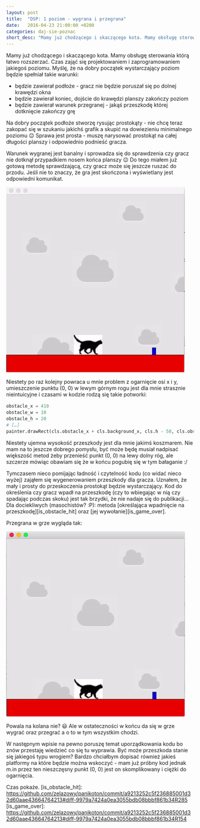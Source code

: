 ```yaml
---
layout: post
title:  "DSP: 1 poziom - wygrana i przegrana"
date:   2016-04-23 21:00:00 +0200
categories: daj-sie-poznac
short_desc: "Mamy już chodzącego i skaczącego kota. Mamy obsługę sterowania którą łatwo rozszerzać. Czas zająć się projektowaniem i zaprogramowaniem jakiegoś poziomu. Myślę, że na dobry początek wystarczający poziom będzie spełniał proste warunki..."
---
```

Mamy już chodzącego i skaczącego kota. Mamy obsługę sterowania którą łatwo rozszerzać. Czas zająć się projektowaniem i zaprogramowaniem jakiegoś poziomu. Myślę, że na dobry początek wystarczający poziom będzie spełniał takie warunki:

- będzie zawierał podłoże - gracz nie będzie poruszał się po dolnej krawędzi okna
- będzie zawierał koniec, dojście do krawędzi planszy zakończy poziom
- będzie zawierał warunek przegranej - jakąś przeszkodę której dotknięcie zakończy grę

Na dobry początek podłoże stworzę rysując prostokąty - nie chcę teraz zakopać się w szukaniu jakichś grafik a skupić na dowiezieniu minimalnego poziomu 😉 Sprawa jest prosta - muszę narysować prostokąt na całej długości planszy i odpowiednio podnieść gracza.

Warunek wygranej jest banalny i sprowadza się do sprawdzenia czy gracz nie dotknął przypadkiem nosem końca planszy 😉 Do tego miałem już gotową metodę sprawdzającą, czy gracz może się jeszcze ruszać do przodu. Jeśli nie to znaczy, że gra jest skończona i wyświetlany jest odpowiedni komunikat.

<img src="/images/you-win.gif"/>

Niestety po raz kolejny powraca u mnie problem z ogarnięcie osi x i y, umieszczenie punktu (0, 0) w lewym górnym rogu jest dla mnie strasznie nieintuicyjne i czasami w kodzie rodzą się takie potworki:

``` python
obstacle_x = 410
obstacle_w = 10
obstacle_h = 20
# […]
painter.drawRect(cls.obstacle_x + cls.background_x, cls.h - 50, cls.obstacle_w, -cls.obstacle_h)
```

Niestety ujemna wysokość przeszkody jest dla mnie jakimś koszmarem. Nie mam na to jeszcze dobrego pomysłu, być może będę musiał nadpisać większość metod żeby przenieść punkt (0, 0) na lewy dolny róg, ale szczerze mówiąc obawiam się że w końcu pogubię się w tym bałaganie :/

Tymczasem nieco pomijając ładność i czytelność kodu (co widać nieco wyżej) zająłem się wygenerowaniem przeszkody dla gracza. Uznałem, że mały i prosty do przeskoczenia prostokąt będzie wystarczający. Kod do określenia czy gracz wpadł na przeszkodę (czy to wbiegając w nią czy spadając podczas skoku) jest tak brzydki, że nie nadaje się do publikacji… Dla dociekliwych (masochistów? :P): metoda [określająca wpadnięcie na przeszkodę][is_obstacle_hit] oraz [jej wywołanie][is_game_over].

Przegrana w grze wygląda tak:

<img src="/images/game-over.gif"/>

Powala na kolana nie? 😃 Ale w ostateczności w końcu da się w grze wygrać oraz przegrać a o to w tym wszystkim chodzi.

W następnym wpisie na pewno poruszę temat uporządkowania kodu bo znów przestaję wiedzieć co się tu wyprawia. Być może przeszkoda stanie się jakiegoś typu wrogiem? Bardzo chciałbym dopisać również jakieś platformy na które będzie można wskoczyć - mam już próbny kod jednak m.in przez ten nieszczęsny punkt (0, 0) jest on skomplikowany i ciężki do ogarnięcia.

Czas pokaże.
[is_obstacle_hit]: https://github.com/zelazowy/panikoton/commit/a9213252c5f236885001d32d60aae43664764213#diff-9979a7424a0ea3055bdb08bbbf861b34R285
[is_game_over]: https://github.com/zelazowy/panikoton/commit/a9213252c5f236885001d32d60aae43664764213#diff-9979a7424a0ea3055bdb08bbbf861b34R154
